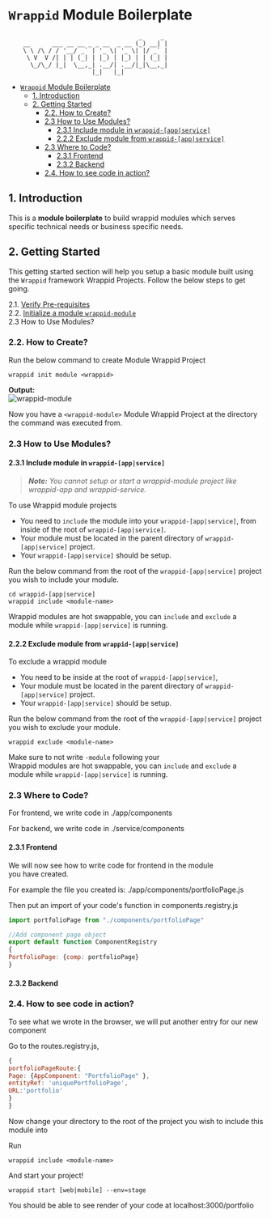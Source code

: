 # `Wrappid` Module Boilerplate
```
                                    _     _
    __      ___ __ __ _ _ __  _ __ (_) __| |
    \ \ /\ / / '__/ _` | '_ \| '_ \| |/ _` |
     \ V  V /| | | (_| | |_) | |_) | | (_| |
      \_/\_/ |_|  \__,_| .__/| .__/|_|\__,_|
                       |_|   |_|

```

- [`Wrappid` Module Boilerplate](#wrappid-module-boilerplate)
  - [1. Introduction](#1-introduction)
  - [2. Getting Started](#2-getting-started)
    - [2.2. How to Create?](#22-how-to-create)
    - [2.3 How to Use Modules?](#23-how-to-use-modules)
      - [2.3.1 Include module in `wrappid-[app|service]`](#231-include-module-in-wrappid-appservice)
      - [2.2.2 Exclude module from `wrappid-[app|service]`](#222-exclude-module-from-wrappid-appservice)
    - [2.3 Where to Code?](#23-where-to-code)
      - [2.3.1 Frontend](#231-frontend)
      - [2.3.2 Backend](#232-backend)
    - [2.4. How to see code in action?](#24-how-to-see-code-in-action)

## 1. Introduction   

This is a **module boilerplate** to build wrappid modules which serves specific technical needs or business specific needs.

## 2. Getting Started
This getting started section will help you setup a basic module built using the `Wrappid` framework Wrappid Projects. Follow the below steps to get going.   

2.1. [Verify Pre-requisites]()   
2.2. [Initialize a module `wrappid-module`]()   
2.3  How to Use Modules?

### 2.2. How to Create?
Run the below command to create Module Wrappid Project

```terminal
wrappid init module <wrappid>
```

**Output:**  
![wrappid-module](https://github.com/wrappid/.github/assets/61864488/fc0f4866-43d5-4e3a-92a6-7b3e0aa768ab)


Now you have a `<wrappid-module>` Module Wrappid Project at the directory the command was executed from.

### 2.3 How to Use Modules?

#### 2.3.1 Include module in `wrappid-[app|service]`

> **_Note:_** _You cannot setup or start a wrappid-module project like wrappid-app and wrappid-service._   

To use Wrappid module projects

- You need to `include` the module into your `wrappid-[app|service]`, from inside of the root of `wrappid-[app|service]`.   
- Your module must be located in the parent directory of  `wrappid-[app|service]` project.   
- Your `wrappid-[app|service]` should be setup.   

Run the below command from the root of the `wrappid-[app|service]` project you wish to include your module.   

```terminal
cd wrappid-[app|service]
wrappid include <module-name>
```

Wrappid modules are hot swappable, you can `include` and `exclude` a module while `wrappid-[app|service]` is running.



#### 2.2.2 Exclude module from `wrappid-[app|service]`   
To exclude a wrappid module

- You need to be inside at the root of `wrappid-[app|service]`,
- Your module must be located in the parent directory of  `wrappid-[app|service]` project.
- Your `wrappid-[app|service]` should be setup.

Run the below command from the root of the `wrappid-[app|service]` project you wish to exclude your module.

```terminal
wrappid exclude <module-name>
```

Make sure to not write `-module` following your <module-name>
<br />
Wrappid modules are hot swappable, you can `include` and `exclude` a module while `wrappid-[app|service]` is running.

### 2.3 Where to Code?
For frontend, we write code in ./app/components

For backend, we write code in ./service/components


#### 2.3.1 Frontend
We will now see how to write code for frontend in the module you have created.

For example the file you created is: ./app/components/portfolioPage.js




Then put an import of your code's function in components.registry.js
```js
import portfolioPage from "./components/portfolioPage"

//Add component page object   
export default function ComponentRegistry
{
PortfolioPage: {comp: portfolioPage}
}
```

#### 2.3.2 Backend


### 2.4. How to see code in action?
To see what we wrote in the browser, we will put another entry for our new component

Go to the routes.registry.js,
```js
{
portfolioPageRoute:{
Page: {AppComponent: "PortfolioPage" },
entityRef: 'uniquePortfolioPage',
URL:'portfolio'
} 
}
```

Now change your directory to the root of the project you wish to include this module into


Run

```terminal
wrappid include <module-name>
```


And start your project!

```terminal
wrappid start [web|mobile] --env=stage
```


You should be able to see render of your code at localhost:3000/portfolio
